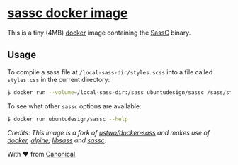 # [sassc docker image](https://hub.docker.com/r/ubuntudesign/sassc/)

This is a tiny (4MB) [docker](https://www.docker.com/) image containing the [SassC](https://github.com/sass/sassc) binary.

## Usage

To compile a sass file at `/local-sass-dir/styles.scss` into a file called `styles.css` in the current directory:

``` sh
$ docker run --volume=/local-sass-dir:/sass ubuntudesign/sassc /sass/styles.scss > styles.css
```

To see what other `sassc` options are available:

``` sh
$ docker run ubuntudesign/sassc --help
```

*Credits: This image is a fork of [ustwo/docker-sass](https://github.com/ustwo/docker-sass) and makes use of [docker](https://www.docker.com/), [alpine](https://hub.docker.com/_/alpine/), [libsass](http://sass-lang.com/libsass) and [sassc](https://github.com/sass/sassc).*

With ♥ from [Canonical](http://www.canonical.com).

